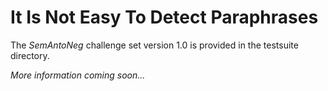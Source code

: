 # It Is Not Easy To Detect Paraphrases

The *SemAntoNeg* challenge set version 1.0 is provided in the testsuite directory.

*More information coming soon...*
